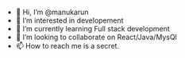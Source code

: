 - 👋 Hi, I’m @manukarun
- 👀 I’m interested in developement
- 🌱 I’m currently learning Full stack development
- 💞️ I’m looking to collaborate on React/Java/MysQl
- 📫 How to reach me is a secret.

<!---
manukarun/manukarun is a ✨ special ✨ repository because its `README.md` (this file) appears on your GitHub profile.
You can click the Preview link to take a look at your changes.
--->
